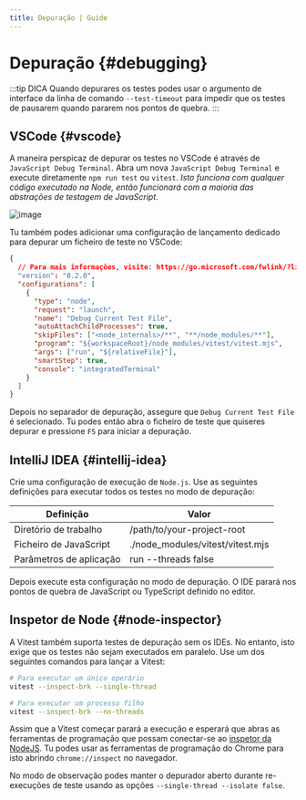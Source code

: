 ```yaml
---
title: Depuração | Guide
---
```


# Depuração {#debugging}

:::tip DICA
Quando depurares os testes podes usar o argumento de interface da linha de comando `--test-timeout` para impedir que os testes de pausarem quando pararem nos pontos de quebra.
:::

## VSCode {#vscode}

A maneira perspicaz de depurar os testes no VSCode é através de `JavaScript Debug Terminal`. Abra um nova `JavaScript Debug Terminal` e execute diretamente `npm run test` ou `vitest`. *Isto funciona com qualquer código executado na Node, então funcionará com a maioria das abstrações de testagem de JavaScript*.

![image](https://user-images.githubusercontent.com/5594348/212169143-72bf39ce-f763-48f5-822a-0c8b2e6a8484.png)

Tu também podes adicionar uma configuração de lançamento dedicado para depurar um ficheiro de teste no VSCode:

```json
{
  // Para mais informações, visite: https://go.microsoft.com/fwlink/?linkid=830387
  "version": "0.2.0",
  "configurations": [
    {
      "type": "node",
      "request": "launch",
      "name": "Debug Current Test File",
      "autoAttachChildProcesses": true,
      "skipFiles": ["<node_internals>/**", "**/node_modules/**"],
      "program": "${workspaceRoot}/node_modules/vitest/vitest.mjs",
      "args": ["run", "${relativeFile}"],
      "smartStep": true,
      "console": "integratedTerminal"
    }
  ]
}
```

Depois no separador de depuração, assegure que `Debug Current Test File` é selecionado. Tu podes então abra o ficheiro de teste que quiseres depurar e pressione `F5` para iniciar a depuração.

## IntelliJ IDEA {#intellij-idea}

Crie uma configuração de execução de `Node.js`. Use as seguintes definições para executar todos os testes no modo de depuração:

Definição | Valor
 --- | ---
Diretório de trabalho | /path/to/your-project-root
Ficheiro de JavaScript | ./node_modules/vitest/vitest.mjs
Parâmetros de aplicação | run --threads false

Depois execute esta configuração no modo de depuração. O IDE parará nos pontos de quebra de JavaScript ou TypeScript definido no editor.

## Inspetor de Node {#node-inspector}

A Vitest também suporta testes de depuração sem os IDEs. No entanto, isto exige que os testes não sejam executados em paralelo. Use um dos seguintes comandos para lançar a Vitest:

```sh
# Para executar um único operário
vitest --inspect-brk --single-thread

# Para executar um processo filho
vitest --inspect-brk --no-threads
```

Assim que a Vitest começar parará a execução e esperará que abras as ferramentas de programação que possam conectar-se ao [inspetor da NodeJS](https://nodejs.org/en/docs/guides/debugging-getting-started/). Tu podes usar as ferramentas de programação do Chrome para isto abrindo `chrome://inspect` no navegador.

No modo de observação podes manter o depurador aberto durante re-execuções de teste usando as opções `--single-thread --isolate false`.
